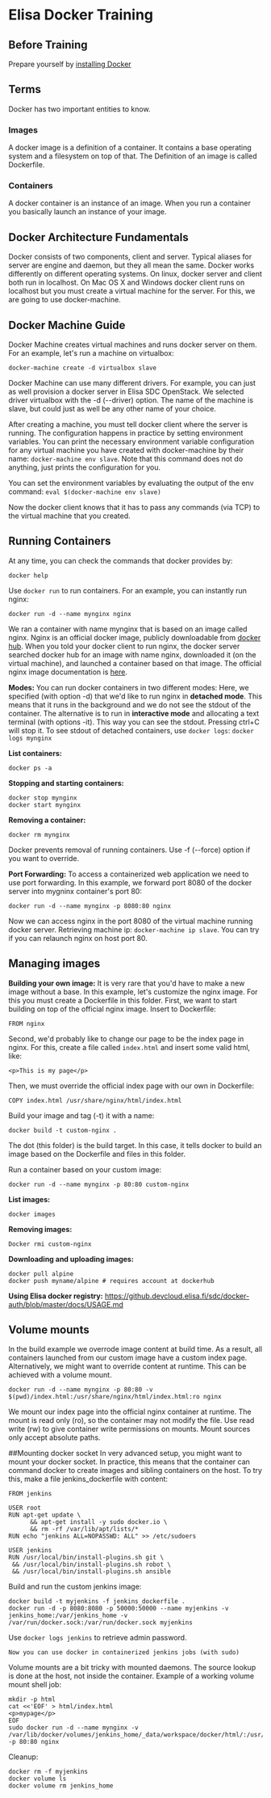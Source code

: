 # Elisa Docker Training

## Before Training
Prepare yourself by [installing Docker](INSTALLATION.md)

## Terms

Docker has two important entities to know.

### Images

A docker image is a definition of a container. It contains a base operating system and a filesystem on top of that.
The Definition of an image is called Dockerfile.

### Containers

A docker container is an instance of an image. When you run a container you basically launch an instance of your image.

## Docker Architecture Fundamentals

Docker consists of two components, client and server. Typical aliases for server are engine and daemon, but they all mean the same.
Docker works differently on different operating systems. On linux, docker server and client both run in localhost. On Mac OS X and Windows
docker client runs on localhost but you must create a virtual machine for the server. For this, we are going to use docker-machine.

## Docker Machine Guide

Docker Machine creates virtual machines and runs docker server on them. For an example, let's run a machine on virtualbox:
```
docker-machine create -d virtualbox slave
```
Docker Machine can use many different drivers. For example, you can just as well provision a docker server in Elisa SDC OpenStack.
We selected driver virtualbox with the -d (--driver) option. The name of the machine is slave, but could just as well be any other name of your choice.

After creating a machine, you must tell docker client where the server is running. The configuration happens in practice by setting environment variables.
You can print the necessary environment variable configuration for any virtual machine you have created with docker-machine by their name: `docker-machine env slave`.
Note that this command does not do anything, just prints the configuration for you.

You can set the environment variables by evaluating the output of the env command: `eval $(docker-machine env slave)`

Now the docker client knows that it has to pass any commands (via TCP) to the virtual machine that you created.

## Running Containers

At any time, you can check the commands that docker provides by:
```
docker help
```

Use `docker run` to run containers. For an example, you can instantly run nginx:
```
docker run -d --name mynginx nginx
```
We ran a container with name mynginx that is based on an image called nginx.
Nginx is an official docker image, publicly downloadable from [docker hub](https://hub.docker.com/). When you told your docker client to run nginx,
the docker server searched docker hub for an image with name nginx, downloaded it (on the virtual machine), and launched a container based on that image. The official nginx image
documentation is [here](https://hub.docker.com/_/nginx/).

**Modes:**
You can run docker containers in two different modes:
Here, we specified (with option -d) that we'd like to run nginx in **detached mode**. This means that it runs in the background and we do not see 
the stdout of the container.
The alternative is to run in **interactive mode** and allocating a text terminal (with options -it). This way you can see the stdout. Pressing ctrl+C will stop it.
To see stdout of detached containers, use `docker logs`: `docker logs mynginx`

**List containers:**
```
docker ps -a
```

**Stopping and starting containers:**
```
docker stop mynginx
docker start mynginx
```

**Removing a container:**
```
docker rm mynginx
```
Docker prevents removal of running containers. Use -f (--force) option if you want to override.

**Port Forwarding:**
To access a containerized web application we need to use port forwarding. In this example, we forward port 8080 of the docker server into mygninx container's port 80:
```
docker run -d --name mynginx -p 8080:80 nginx
```
Now we can access nginx in the port 8080 of the virtual machine running docker server. Retrieving machine ip: `docker-machine ip slave`. You can try if you can relaunch nginx on host port 80.

## Managing images


**Building your own image:**
It is very rare that you'd have to make a new image without a base. In this example, let's customize the nginx image. For this you must create a Dockerfile in this folder.
First, we want to start building on top of the official nginx image. Insert to Dockerfile:
```
FROM nginx
```
Second, we'd probably like to change our page to be the index page in nginx. For this, create a file called `index.html` and insert some valid html, like:
```
<p>This is my page</p>
```
Then, we must override the official index page with our own in Dockerfile:
```
COPY index.html /usr/share/nginx/html/index.html
```

Build your image and tag (-t) it with a name:
```
docker build -t custom-nginx .
```
The dot (this folder) is the build target. In this case, it tells docker to build an image based on the Dockerfile and files in this folder.

Run a container based on your custom image:
```
docker run -d --name mynginx -p 80:80 custom-nginx
```

**List images:**
```
docker images
```

**Removing images:**
```
Docker rmi custom-nginx
```

**Downloading and uploading images:**
```
docker pull alpine
docker push myname/alpine # requires account at dockerhub
```

**Using Elisa docker registry:**
https://github.devcloud.elisa.fi/sdc/docker-auth/blob/master/docs/USAGE.md

## Volume mounts
In the build example we overrode image content at build time. As a result, all containers launched from our custom image have a custom index page.
Alternatively, we might want to override content at runtime. This can be achieved with a volume mount.
```
docker run -d --name mynginx -p 80:80 -v $(pwd)/index.html:/usr/share/nginx/html/index.html:ro nginx
```
We mount our index page into the official nginx container at runtime. The mount is read only (ro), so the container may not modify the file. Use
read write (rw) to give container write permissions on mounts. Mount sources only accept absolute paths.

##Mounting docker socket
In very advanced setup, you might want to mount your docker socket. In practice, this means that the container can command docker to create images and sibling containers on the host.
To try this, make a file jenkins_dockerfile with content:
```
FROM jenkins

USER root
RUN apt-get update \
      && apt-get install -y sudo docker.io \
      && rm -rf /var/lib/apt/lists/*
RUN echo "jenkins ALL=NOPASSWD: ALL" >> /etc/sudoers
 
USER jenkins
RUN /usr/local/bin/install-plugins.sh git \
 && /usr/local/bin/install-plugins.sh robot \
 && /usr/local/bin/install-plugins.sh ansible
```

Build and run the custom jenkins image:
```
docker build -t myjenkins -f jenkins_dockerfile .
docker run -d -p 8080:8080 -p 50000:50000 --name myjenkins -v jenkins_home:/var/jenkins_home -v /var/run/docker.sock:/var/run/docker.sock myjenkins
```
Use `docker logs jenkins` to retrieve admin password.
```
Now you can use docker in containerized jenkins jobs (with sudo)
```

Volume mounts are a bit tricky with mounted daemons. The source lookup is done at the host, not inside the container. Example of a working volume mount shell job:
```
mkdir -p html
cat <<'EOF' > html/index.html
<p>mypage</p>
EOF
sudo docker run -d --name mynginx -v /var/lib/docker/volumes/jenkins_home/_data/workspace/docker/html/:/usr/share/nginx/html/:ro -p 80:80 nginx
```

Cleanup:
```
docker rm -f myjenkins
docker volume ls
docker volume rm jenkins_home
```


